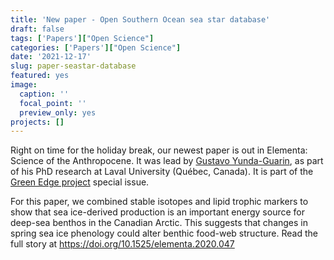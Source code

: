 ```yaml
---
title: 'New paper - Open Southern Ocean sea star database'
draft: false
tags: ['Papers']["Open Science"]
categories: ['Papers']["Open Science"]
date: '2021-12-17'
slug: paper-seastar-database
featured: yes
image:
  caption: ''
  focal_point: ''
  preview_only: yes
projects: []
---
```

Right on time for the holiday break, our newest paper is out in Elementa: Science of the Anthropocene. It was lead by [Gustavo Yunda-Guarin](https://www.researchgate.net/profile/Gustavo_Yunda-Guarin), as part of his PhD research at Laval University (Québec, Canada). It is part of the [Green Edge project](http://www.greenedgeproject.info/) special issue.

For this paper, we combined stable isotopes and lipid trophic markers to show that sea ice-derived production is an important energy source for deep-sea benthos in the Canadian Arctic. This suggests that changes in spring sea ice phenology could alter benthic food-web structure. Read the full story at https://doi.org/10.1525/elementa.2020.047
<br>

